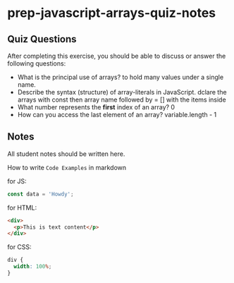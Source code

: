 # prep-javascript-arrays-quiz-notes

## Quiz Questions

After completing this exercise, you should be able to discuss or answer the following questions:

- What is the principal use of arrays?
  to hold many values under a single name.
- Describe the syntax (structure) of array-literals in JavaScript.
  dclare the arrays with const
  then array name
  followed by =
  [] with the items inside
- What number represents the **first** index of an array?
  0
- How can you access the last element of an array?
  variable.length - 1

## Notes

All student notes should be written here.

How to write `Code Examples` in markdown

for JS:

```javascript
const data = 'Howdy';
```

for HTML:

```html
<div>
  <p>This is text content</p>
</div>
```

for CSS:

```css
div {
  width: 100%;
}
```
